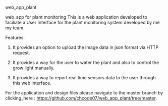 web_app_plant


web_app for plant monitoring This is a web application developed to faciliate a User Interface for the plant monitoring system developed by me my team.

Features:

1. It provides an option to upload the image data in json format via HTTP request.

2. It provides a way for the user to water the plant and also to control the grow light manually.

3. It provides a way to report real time sensors data to the user through this web interface.

For the application and design files please navigate to the master branch by clicking_here : https://github.com/chcode07/web_app_plant/tree/master.
